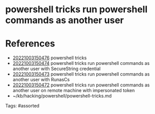 # powershell tricks run powershell commands as another user

# References
- [20221003150476](/zet/20221003150476/) powershell tricks
- [20221003150474](/zet/20221003150474/) powershell tricks run powershell commands as another user with SecureString credential
- [20221003150473](/zet/20221003150473/) powershell tricks run powershell commands as another user with RunasCs
- [20221003150472](/zet/20221003150472/) powershell tricks run powershell commands as another user on remote machine with impersonated token
- ~/kb/hacking/powershell/powershell-tricks.md

Tags:
    #assorted

